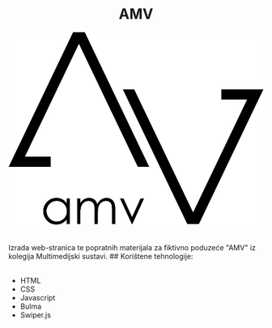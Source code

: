 <div align="center">
<h1>AMV</h1>
 <img src="img/logo.png"/>
</div>
</br>
</br>
Izrada web-stranica te popratnih materijala za fiktivno poduzeće "AMV" iz kolegija Multimedijski sustavi.
## Korištene tehnologije:

</br>
</br>

* HTML
* CSS
* Javascript
* Bulma
* Swiper.js


